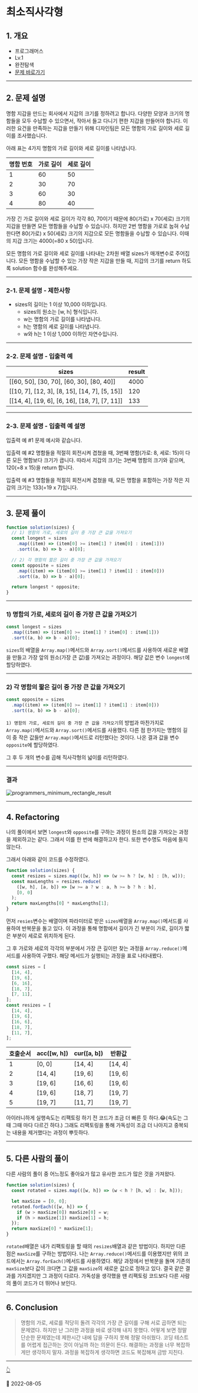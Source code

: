 # 최소직사각형

## 1. 개요

- 프로그래머스
- Lv.1
- 완전탐색
- [문제 바로가기](https://school.programmers.co.kr/learn/courses/30/lessons/86491)

---

## 2. 문제 설명

명함 지갑을 만드는 회사에서 지갑의 크기를 정하려고 합니다. 다양한 모양과 크기의 명함들을 모두 수납할 수 있으면서, 작아서 들고 다니기 편한 지갑을 만들어야 합니다. 이러한 요건을 만족하는 지갑을 만들기 위해 디자인팀은 모든 명함의 가로 길이와 세로 길이를 조사했습니다.

아래 표는 4가지 명함의 가로 길이와 세로 길이를 나타냅니다.

| 명함 번호 | 가로 길이 | 세로 길이 |
| --------- | --------- | --------- |
| 1         | 60        | 50        |
| 2         | 30        | 70        |
| 3         | 60        | 30        |
| 4         | 80        | 40        |

가장 긴 가로 길이와 세로 길이가 각각 80, 70이기 때문에 80(가로) x 70(세로) 크기의 지갑을 만들면 모든 명함들을 수납할 수 있습니다. 하지만 2번 명함을 가로로 눕혀 수납한다면 80(가로) x 50(세로) 크기의 지갑으로 모든 명함들을 수납할 수 있습니다. 이때의 지갑 크기는 4000(=80 x 50)입니다.

모든 명함의 가로 길이와 세로 길이를 나타내는 2차원 배열 sizes가 매개변수로 주어집니다. 모든 명함을 수납할 수 있는 가장 작은 지갑을 만들 때, 지갑의 크기를 return 하도록 solution 함수를 완성해주세요.

---

### 2-1. 문제 설명 - 제한사항

- sizes의 길이는 1 이상 10,000 이하입니다.
  - sizes의 원소는 [w, h] 형식입니다.
  - w는 명함의 가로 길이를 나타냅니다.
  - h는 명함의 세로 길이를 나타냅니다.
  - w와 h는 1 이상 1,000 이하인 자연수입니다.

---

### 2-2. 문제 설명 - 입출력 예

| sizes                                         | result |
| --------------------------------------------- | ------ |
| [[60, 50], [30, 70], [60, 30], [80, 40]]      | 4000   |
| [[10, 7], [12, 3], [8, 15], [14, 7], [5, 15]] | 120    |
| [[14, 4], [19, 6], [6, 16], [18, 7], [7, 11]] | 133    |

---

### 2-3. 문제 설명 - 입출력 예 설명

입출력 예 #1
문제 예시와 같습니다.

입출력 예 #2
명함들을 적절히 회전시켜 겹쳤을 때, 3번째 명함(가로: 8, 세로: 15)이 다른 모든 명함보다 크기가 큽니다. 따라서 지갑의 크기는 3번째 명함의 크기와 같으며, 120(=8 x 15)을 return 합니다.

입출력 예 #3
명함들을 적절히 회전시켜 겹쳤을 때, 모든 명함을 포함하는 가장 작은 지갑의 크기는 133(=19 x 7)입니다.

---

## 3. 문제 풀이

```js
function solution(sizes) {
  // 1) 명함의 가로, 세로의 길이 중 가장 큰 값을 가져오기
  const longest = sizes
    .map((item) => (item[0] >= item[1] ? item[0] : item[1]))
    .sort((a, b) => b - a)[0];

  // 2) 각 명함의 짧은 길이 중 가장 큰 값을 가져오기
  const opposite = sizes
    .map((item) => (item[0] >= item[1] ? item[1] : item[0]))
    .sort((a, b) => b - a)[0];

  return longest * opposite;
}
```

---

### 1) 명함의 가로, 세로의 길이 중 가장 큰 값을 가져오기

```js
const longest = sizes
  .map((item) => (item[0] >= item[1] ? item[0] : item[1]))
  .sort((a, b) => b - a)[0];
```

`sizes`의 배열을 `Array.map()`메서드와 `Array.sort()`메서드를 사용하여 새로운 배열을 만들고 가장 앞의 원소(가장 큰 값)를 가져오는 과정이다. 해당 값은 변수 `longest`에 할당하였다.

---

### 2) 각 명함의 짧은 길이 중 가장 큰 값을 가져오기

```js
const opposite = sizes
  .map((item) => (item[0] >= item[1] ? item[1] : item[0]))
  .sort((a, b) => b - a)[0];
```

`1) 명함의 가로, 세로의 길이 중 가장 큰 값을 가져오기`의 방법과 마찬가지로 `Array.map()`메서드와 `Array.sort()`메서드를 사용했다. 다른 점 한가지는 명함의 길이 중 작은 값들만 `Array.map()`메서드로 리턴했다는 것이다. 나온 결과 값을 변수 `opposite`에 할당하였다.

그 후 두 개의 변수를 곱해 직사각형의 넓이를 리턴하였다.

---

### 결과

![programmers_minimum_rectangle_result](/image/CodingTest/programmers_minimum_rectangle/programmers_minimum_rectangle_result.png)

---

## 4. Refactoring

나의 풀이에서 보면 `longest`와 `opposite`를 구하는 과정이 원소의 값을 가져오는 과정을 제외하고는 같다. 그래서 이를 한 번에 해결하고자 한다. 또한 변수명도 마음에 들지 않는다.

그래서 아래와 같이 코드를 수정하였다.

```js
function solution(sizes) {
  const resizes = sizes.map(([w, h]) => (w >= h ? [w, h] : [h, w]));
  const maxLengths = resizes.reduce(
    ([w, h], [a, b]) => [w >= a ? w : a, h >= b ? h : b],
    [0, 0]
  );
  return maxLengths[0] * maxLengths[1];
}
```

먼저 `resies`변수는 배열이며 파라미터로 받은 `sizes`배열을 `Array.map()`메서드를 사용하여 반복문을 돌고 있다. 이 과정을 통해 명함에서 길이가 긴 부분이 가로, 길이가 짧은 부분이 세로로 위치하게 된다.

그 후 가로와 세로의 각각의 부분에서 가장 큰 길이만 찾는 과정을 `Array.reduce()`메서드를 사용하여 구했다. 해당 메서드가 실행되는 과정을 표로 나타내봤다.

```js
const sizes = [
  [14, 4],
  [19, 6],
  [6, 16],
  [18, 7],
  [7, 11],
];
const resizes = [
  [14, 4],
  [19, 6],
  [16, 6],
  [18, 7],
  [11, 7],
];
```

| 호출순서 | acc([w, h]) | cur([a, b]) | 반환값  |
| -------- | ----------- | ----------- | ------- |
| 1        | [0, 0]      | [14, 4]     | [14, 4] |
| 2        | [14, 4]     | [19, 6]     | [19, 6] |
| 3        | [19, 6]     | [16, 6]     | [19, 6] |
| 4        | [19, 6]     | [18, 7]     | [19, 7] |
| 5        | [19, 7]     | [11, 7]     | [19, 7] |

아이러니하게 실행속도는 리팩토링 하기 전 코드가 조금 더 빠른 듯 하다.😂(속도는 그때 그때 마다 다르긴 하다.) 그래도 리팩토링을 통해 가독성이 조금 더 나아지고 중복되는 내용을 제거했다는 과정이 뿌듯하다.

---

## 5. 다른 사람의 풀이

다른 사람의 풀이 중 어느정도 좋아요가 많고 유사한 코드가 많은 것을 가져왔다.

```js
function solution(sizes) {
  const rotated = sizes.map(([w, h]) => (w < h ? [h, w] : [w, h]));

  let maxSize = [0, 0];
  rotated.forEach(([w, h]) => {
    if (w > maxSize[0]) maxSize[0] = w;
    if (h > maxSize[1]) maxSize[1] = h;
  });
  return maxSize[0] * maxSize[1];
}
```

`rotated`배열은 내가 리팩토링을 할 때의 `resizes`배열과 같은 방법이다.
하지만 다른 점은 `maxSize`를 구하는 방법이다. 나는 `Array.reduce()`메서드를 이용했지만 위의 코드에서는 `Array.forEach()`메서드를 사용하였다. 해당 과정에서 반복문을 돌며 기존의 `maxSize`보다 값이 크다면 그 값을 `maxSize`의 새로운 값으로 정하고 있다. 결국 같은 결과를 가지겠지만 그 과정이 다르다. 가독성을 생각했을 땐 리팩토링 코드보다 다른 사람의 풀이 코드가 더 뛰어나 보인다.

---

## 6. Conclusion

> 명함의 가로, 세로를 적당히 돌려 각각의 가장 큰 길이를 구해 서로 곱하면 되는 문제였다. 하지만 난 그러한 과정을 바로 생각해 내지 못했다. 어떻게 보면 정말 단순한 문제였는데 제한시간 내에 답을 구하지 못해 정말 아쉬웠다. 코딩 테스트를 어렵게 접근하는 것이 아닐까 하는 의문이 든다. 해결하는 과정을 너무 복잡하게만 생각하지 말자. 과정을 복잡하게 생각하면 코드도 복잡해져 금방 지친다.

---

[👆](#최소직사각형)

📅 2022-08-05
